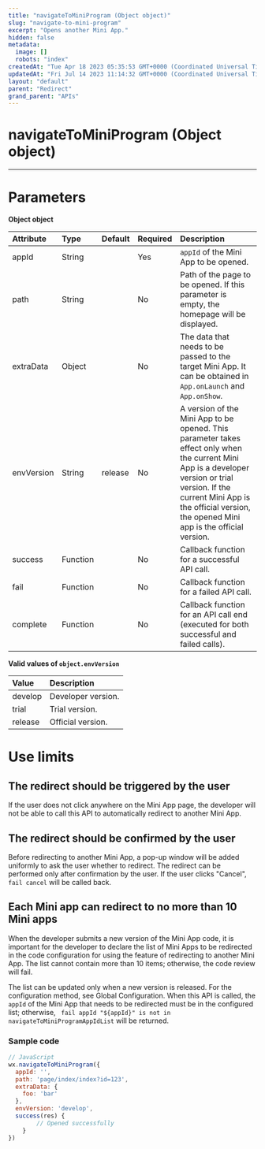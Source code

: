 ```yaml
---
title: "navigateToMiniProgram (Object object)"
slug: "navigate-to-mini-program"
excerpt: "Opens another Mini App."
hidden: false
metadata: 
  image: []
  robots: "index"
createdAt: "Tue Apr 18 2023 05:35:53 GMT+0000 (Coordinated Universal Time)"
updatedAt: "Fri Jul 14 2023 11:14:32 GMT+0000 (Coordinated Universal Time)"
layout: "default"
parent: "Redirect"
grand_parent: "APIs"
---
```

# navigateToMiniProgram (Object object) 
*** 
# Parameters

**Object object**

| Attribute  | Type     | Default | Required | Description                                                                                                                                                                                                                               |
| :--------- | :------- | :------ | :------- | :---------------------------------------------------------------------------------------------------------------------------------------------------------------------------------------------------------------------------------------- |
| appId      | String   |         | Yes      | `appId` of the Mini App to be opened.                                                                                                                                                                                                     |
| path       | String   |         | No       | Path of the page to be opened. If this parameter is empty, the homepage will be displayed.                                                                                                                                                |
| extraData  | Object   |         | No       | The data that needs to be passed to the target Mini App. It can be obtained in `App.onLaunch` and `App.onShow`.                                                                                                                           |
| envVersion | String   | release | No       | A version of the Mini App to be opened. This parameter takes effect only when the current Mini App is a developer version or trial version. If the current Mini App is the official version, the opened Mini app is the official version. |
| success    | Function |         | No       | Callback function for a successful API call.                                                                                                                                                                                              |
| fail       | Function |         | No       | Callback function for a failed API call.                                                                                                                                                                                                  |
| complete   | Function |         | No       | Callback function for an API call end (executed for both successful and failed calls).                                                                                                                                                    |

**Valid values of `object.envVersion`**

| Value   | Description        |
| :------ | :----------------- |
| develop | Developer version. |
| trial   | Trial version.     |
| release | Official version.  |

# Use limits

## The redirect should be triggered by the user

If the user does not click anywhere on the Mini App page, the developer will not be able to call this API to automatically redirect to another Mini App.

## The redirect should be confirmed by the user

Before redirecting to another Mini App, a pop-up window will be added uniformly to ask the user whether to redirect. The redirect can be performed only after confirmation by the user. If the user clicks "Cancel", `fail cancel` will be called back.

## Each Mini app can redirect to no more than 10 Mini apps

When the developer submits a new version of the Mini App code, it is important for the developer to declare the list of Mini Apps to be redirected in the code configuration for using the feature of redirecting to another Mini App. The list cannot contain more than 10 items; otherwise, the code review will fail. 

The list can be updated only when a new version is released. For the configuration method, see Global Configuration. When this API is called, the `appId` of the Mini App that needs to be redirected must be in the configured list; otherwise, ` fail appId "${appId}" is not in navigateToMiniProgramAppIdList` will be returned.

### Sample code

```javascript
// JavaScript
wx.navigateToMiniProgram({
  appId: '',
  path: 'page/index/index?id=123',
  extraData: {
  	foo: 'bar'
  },
  envVersion: 'develop',
  success(res) {
		// Opened successfully
	}
})
```
